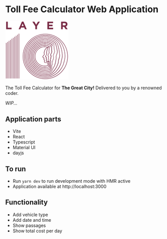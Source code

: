 # Toll Fee Calculator Web Application

<img src="./public/layer_10_logo.svg" width="200">

The Toll Fee Calculator for **The Great City!** Delivered to you by a renowned coder.

*WIP...*

## Application parts

- Vite
- React
- Typescript
- Material UI
- dayjs

## To run
- Run `yarn dev` to run development mode with HMR active
- Application available at http://localhost:3000

## Functionality
- Add vehicle type
- Add date and time
- Show passages
- Show total cost per day